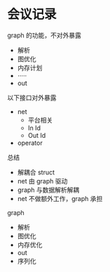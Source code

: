 # 会议记录

graph 的功能，不对外暴露

- 解析
- 图优化
- 内存计划
- ·····
- out

以下接口对外暴露

- net
  - 平台相关
  - In Id
  - Out Id
- operator

总结

- 解耦合
  struct
- net 由 graph 驱动
- graph 与数据解析解耦
- net 不做额外工作，graph 承担

graph

- 解析
- 图优化
- 内存优化
- out
- 序列化